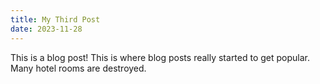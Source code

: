 ```yaml
---
title: My Third Post
date: 2023-11-28
---
```


This is a blog post! This is where blog posts really started to get popular. Many hotel rooms are destroyed.
